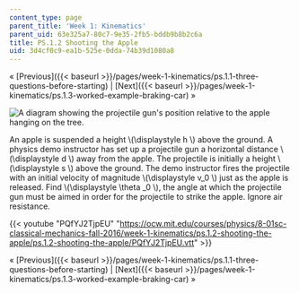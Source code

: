 ```yaml
---
content_type: page
parent_title: 'Week 1: Kinematics'
parent_uid: 63e325a7-80c7-9e35-2fb5-bddb9b8b2c6a
title: PS.1.2 Shooting the Apple
uid: 3d4cf0c9-ea1b-525e-0dda-74b39d1080a8
---
```


« [Previous]({{< baseurl >}}/pages/week-1-kinematics/ps.1.1-three-questions-before-starting) | [Next]({{< baseurl >}}/pages/week-1-kinematics/ps.1.3-worked-example-braking-car) »

![A diagram showing the projectile gun's position relative to the apple hanging on the tree.](BASEURL_PLACEHOLDER/resources/week1ps1_3)

An apple is suspended a height \\(\\displaystyle h \\) above the ground. A physics demo instructor has set up a projectile gun a horizontal distance \\(\\displaystyle d \\) away from the apple. The projectile is initially a height \\(\\displaystyle s \\) above the ground. The demo instructor fires the projectile with an initial velocity of magnitude \\(\\displaystyle v\_0 \\) just as the apple is released. Find \\(\\displaystyle \\theta \_0 \\), the angle at which the projectile gun must be aimed in order for the projectile to strike the apple. Ignore air resistance.

{{< youtube "PQfYJ2TjpEU" "https://ocw.mit.edu/courses/physics/8-01sc-classical-mechanics-fall-2016/week-1-kinematics/ps.1.2-shooting-the-apple/ps.1.2-shooting-the-apple/PQfYJ2TjpEU.vtt" >}}

« [Previous]({{< baseurl >}}/pages/week-1-kinematics/ps.1.1-three-questions-before-starting) | [Next]({{< baseurl >}}/pages/week-1-kinematics/ps.1.3-worked-example-braking-car) »